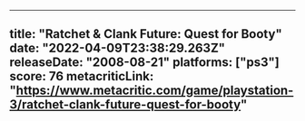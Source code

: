 
---
title: "Ratchet & Clank Future: Quest for Booty"
date: "2022-04-09T23:38:29.263Z"
releaseDate: "2008-08-21"
platforms: ["ps3"]
score: 76
metacriticLink: "https://www.metacritic.com/game/playstation-3/ratchet-clank-future-quest-for-booty"
---
